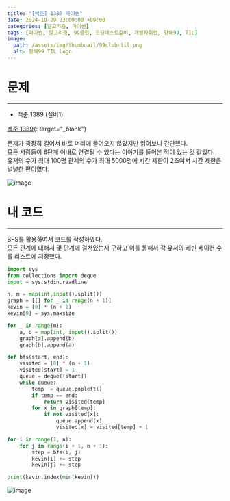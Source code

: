```yaml
---
title: "[백준] 1389 파이썬"
date: 2024-10-29 23:00:00 +09:00
categories: [알고리즘, 파이썬]
tags: [파이썬, 알고리즘, 99클럽, 코딩테스트준비, 개발자취업, 항해99, TIL]
image:
  path: /assets/img/thumbnail/99club-til.png
  alt: 항해99 TIL Logo
---
```

# 문제
---
- 백준 1389 (실버1)

[백준 1389](https://www.acmicpc.net/problem/1389){: target="_blank"}

문제가 굉장히 길어서 바로 머리에 들어오지 않았지만 읽어보니 간단했다.   
모든 사람들이 6단계 이내로 연결될 수 있다는 이야기를 들어본 적이 있는 것 같았다.   
유저의 수가 최대 100명 관계의 수가 최대 5000명에 시간 제한이 2초여서 시간 제한은 널널한 편이였다.   

![image](https://github.com/user-attachments/assets/f1843492-39b2-4d64-9c8c-5456a4da7216)

# 내 코드
---
BFS를 활용하여서 코드를 작성하였다.   
모든 관계에 대해서 몇 단계에 걸쳐있는지 구하고 이를 통해서 각 유저의 케빈 베이컨 수를 리스트에 저장했다.    
```python
import sys
from collections import deque
input = sys.stdin.readline

n, m = map(int,input().split())
graph = [[] for _ in range(n + 1)]
kevin = [0] * (n + 1)
kevin[0] = sys.maxsize

for _ in range(m):
    a, b = map(int, input().split())
    graph[a].append(b)
    graph[b].append(a)

def bfs(start, end):
    visited = [0] * (n + 1)
    visited[start] = 1
    queue = deque([start])
    while queue:
        temp  = queue.popleft()
        if temp == end:
            return visited[temp]
        for x in graph[temp]:
            if not visited[x]:
                queue.append(x)
                visited[x] = visited[temp] + 1

for i in range(1, n):
    for j in range(i + 1, n + 1):
        step = bfs(i, j)
        kevin[i] += step
        kevin[j] += step

print(kevin.index(min(kevin)))
```

![image](https://github.com/user-attachments/assets/becbf896-e9c8-47f7-8d3f-242c1cd4cb16)
